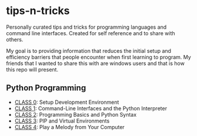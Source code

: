 # tips-n-tricks
Personally curated tips and tricks for programming languages and command line interfaces. Created for self reference and to share with others.

My goal is to providing information that reduces the initial setup and efficiency barriers that people encounter when first learning to program. My friends that I wanted to share this with are windows users and that is how this repo will present.

## Python Programming
- [CLASS 0](setup/README.md): Setup Development Environment
- [CLASS 1](python/interpreter.md): Command-Line Interfaces and the Python Interpreter
- [CLASS 2](python/basics.md): Programming Basics and Python Syntax
- [CLASS 3](python/pip_venv.md): PIP and Virtual Environments
- [CLASS 4](python/tutorial/synthesizer/01_play_melody.md): Play a Melody from Your Computer